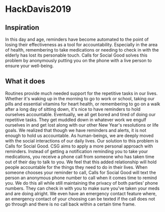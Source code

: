 # HackDavis2019

## Inspiration
In this day and age, reminders have become automated to the point of losing their effectiveness as a tool for accountability. Especially in the area of health, remembering to take medications or needing to check in with the elderly has lost its personable touch. Calls for Social Good solves this problem by anonymously putting you on the phone with a live person to ensure your well-being.

## What it does
Routines provide much needed support for the repetitive tasks in our lives. Whether it's waking up in the morning to go to work or school, taking our pills and essential vitamins for heart health, or remembering to go on a walk after a long day of sitting down, it's nice to have reminders to hold ourselves accountable. Eventually, we all get bored and tired of doing our repetitive tasks. They get muddled down in whatever work we engulf ourselves in and get lost along with our other New Year's resolutions or life goals. We realized that though we have reminders and alerts, it is not enough to hold us accountable. As human-beings, we are deeply moved with the social interactions of our daily lives. Our solution to this problem is Calls for Social Good. CSG aims to apply a more personal approach with reminders. Instead of getting a notification reminding you to take your medications, you receive a phone call from someone who has taken time out of their day to talk to you. We feel that this added relationship will hold people accountable for the things they need to do in their lives. When someone chooses your reminder to call, Calls for Social Good will text the person an anonymous phone number to call when it comes time to remind you. We do this all while still maintaining the privacy of both parties’ phone numbers. They can check in with you to make sure you’ve taken your meds and are doing alright. We even have an emergency contact feature where, an emergency contact of your choosing can be texted if the call does not go through and there is no call back within a certain time frame.